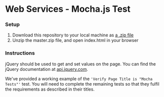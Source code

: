 # Web Services - Mocha.js Test

### Setup
1. Download this repository to your local machine as [a .zip file](https://github.com/ucalgary/ws-mocha-js-test/archive/master.zip)
2. Unzip the master.zip file, and open index.html in your browser 

### Instructions

jQuery should be used to get and set values on the page. You can find the jQuery documentation at [api.jquery.com](https://api.jquery.com/).

We've provided a working example of the `'Verify Page Title is "Mocha Tests"'` test. You will need to complete the 
remaining tests so that they fulfil the requirements as described in their titles.
